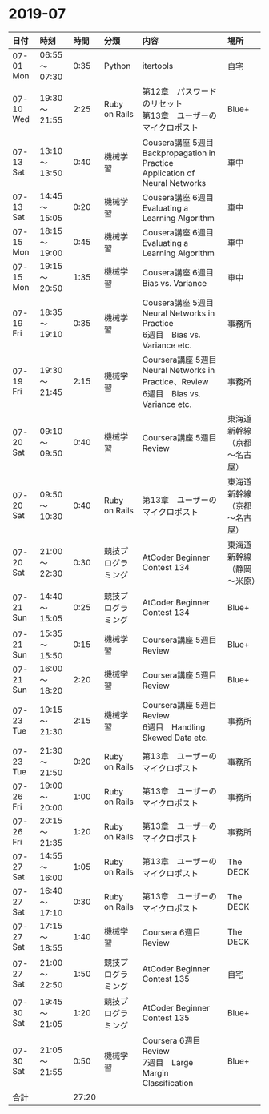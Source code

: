 # 2019-07
|日付|時刻|時間|分類|内容|場所|
|:--|:--|:--|:--|:--|:--|
|07-01 Mon|06:55～07:30|0:35|Python|itertools|自宅|
|07-10 Wed|19:30～21:55|2:25|Ruby on Rails|第12章　パスワードのリセット<br>第13章　ユーザーのマイクロポスト|Blue+|
|07-13 Sat|13:10～13:50|0:40|機械学習|Cousera講座 5週目　Backpropagation in Practice<br>Application of Neural Networks|車中|
|07-13 Sat|14:45～15:05|0:20|機械学習|Cousera講座 6週目　Evaluating a Learning Algorithm|車中|
|07-15 Mon|18:15～19:00|0:45|機械学習|Cousera講座 6週目　Evaluating a Learning Algorithm|車中|
|07-15 Mon|19:15～20:50|1:35|機械学習|Cousera講座 6週目　Bias vs. Variance|車中|
|07-19 Fri|18:35～19:10|0:35|機械学習|Cousera講座 5週目　Neural Networks in Practice<br>6週目　Bias vs. Variance etc.|事務所|
|07-19 Fri|19:30～21:45|2:15|機械学習|Coursera講座 5週目　Neural Networks in Practice、Review<br>6週目　Bias vs. Variance etc.|事務所|
|07-20 Sat|09:10～09:50|0:40|機械学習|Coursera講座 5週目　Review|東海道新幹線（京都～名古屋）|
|07-20 Sat|09:50～10:30|0:40|Ruby on Rails|第13章　ユーザーのマイクロポスト|東海道新幹線（京都～名古屋）|
|07-20 Sat|21:00～22:30|0:30|競技プログラミング|AtCoder Beginner Contest 134|東海道新幹線（静岡～米原）|
|07-21 Sun|14:40～15:05|0:25|競技プログラミング|AtCoder Beginner Contest 134|Blue+|
|07-21 Sun|15:35～15:50|0:15|機械学習|Coursera講座 5週目　Review|Blue+|
|07-21 Sun|16:00～18:20|2:20|機械学習|Coursera講座 5週目　Review|Blue+|
|07-23 Tue|19:15～21:30|2:15|機械学習|Coursera講座 5週目　Review<br>6週目　Handling Skewed Data etc.|事務所|
|07-23 Tue|21:30～21:50|0:20|Ruby on Rails|第13章　ユーザーのマイクロポスト|事務所|
|07-26 Fri|19:00～20:00|1:00|Ruby on Rails|第13章　ユーザーのマイクロポスト|事務所|
|07-26 Fri|20:15～21:35|1:20|Ruby on Rails|第13章　ユーザーのマイクロポスト|事務所|
|07-27 Sat|14:55～16:00|1:05|Ruby on Rails|第13章　ユーザーのマイクロポスト|The DECK|
|07-27 Sat|16:40～17:10|0:30|Ruby on Rails|第13章　ユーザーのマイクロポスト|The DECK|
|07-27 Sat|17:15～18:55|1:40|機械学習|Coursera 6週目　Review|The DECK|
|07-27 Sat|21:00～22:50|1:50|競技プログラミング|AtCoder Beginner Contest 135|自宅|
|07-30 Sat|19:45～21:05|1:20|競技プログラミング|AtCoder Beginner Contest 135|Blue+|
|07-30 Sat|21:05～21:55|0:50|機械学習|Coursera 6週目　Review<br>7週目　Large Margin Classification|Blue+|
|合計     ||27:20||||